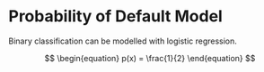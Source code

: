 # Probability of Default Model


Binary classification can be modelled with logistic regression.

$$
\begin{equation}
p(x) = \frac{1}{2}
\end{equation}
$$

